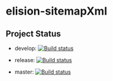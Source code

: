 # elision-sitemapXml

## Project Status ##

- develop: [![Build status](https://ci.appveyor.com/api/projects/status/1l2ij74s9nl5e00m/branch/develop?svg=true)](https://ci.appveyor.com/project/SitecoreElision/elision-sitemapxml-ra5bk/branch/develop)

- release: [![Build status](https://ci.appveyor.com/api/projects/status/q2adbfgn2c21a4ad/branch/release?svg=true)](https://ci.appveyor.com/project/SitecoreElision/elision-sitemapxml-fa53j/branch/release)


- master: [![Build status](https://ci.appveyor.com/api/projects/status/ogji86kxoexid6ah?svg=true)](https://ci.appveyor.com/project/SitecoreElision/elision-sitemapxml-41v8q)
